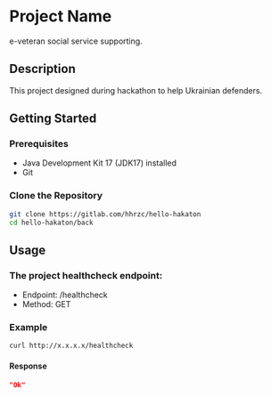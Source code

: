 # Project Name

e-veteran social service supporting.

## Description

This project designed during hackathon to help Ukrainian defenders.

## Getting Started

### Prerequisites

- Java Development Kit 17 (JDK17) installed
- Git

### Clone the Repository

```bash
git clone https://gitlab.com/hhrzc/hello-hakaton
cd hello-hakaton/back
```

## Usage

### The project healthcheck endpoint:

- Endpoint: /healthcheck
- Method: GET

### Example

```bash
curl http://x.x.x.x/healthcheck
```

#### Response
```json
"Ok"
```